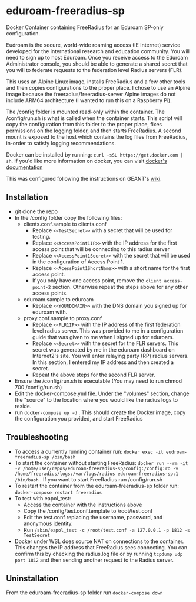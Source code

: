 # eduroam-freeradius-sp
Docker Container containing FreeRadius for an Eduroam SP-only configuration.

Eudroam is the secure, world-wide roaming access (IE Internet) service developed for the international research and education community. You will need to sign up to host Eduroam. Once you receive access to the Eduroam Administrator console, you should be able to generate a shared secret that you will to federate requests to the federation level Radius servers (FLR).

This uses an Alpine Linux image, installs FreeRadius and a few other tools and then copies configurations to the proper place. I chose to use an Alpine image because the freeradius/freeradius-server Alpine images do not include ARM64 architecture (I wanted to run this on a Raspberry Pi).

The /config folder is mounted read-only within the container. The /config/run.sh is what is called when the container starts. This script will copy the configuration from this folder to the proper place, fixes permissions on the logging folder, and then starts FreeRadius. A second mount is exposed to the host which contains the log files from FreeRadius, in-order to satisfy logging recommendations.

Docker can be installed by running: `curl -sSL https://get.docker.com | sh`. If you'd like more information on docker, you can visit [docker's documentation](https://docs.docker.com/get-started/)

This was configured following the instructions on GEANT's [wiki](https://wiki.geant.org/display/H2eduroam/eduroam+SP).

## Installation

* git clone the repo
* In the /config folder copy the following files:
    * clients.conf.sample to clients.conf
        * Replace `<<TestSecret>>` with a secret that will be used for testing.
        * Replace `<<AccessPoint1IP>>` with the IP address for the first access point that will be connecting to this radius server
        * Replace `<<AccessPoint1Secret>>` with the secret that will be used in the configuration of Access Point 1.
        * Replace `<<AcessPoint1ShortName>>` with a short name for the first access point.
        * If you only have one access point, remove the `client access-point-2` section. Otherwise repeat the steps above for any other access points.
    * eduroam.sample to eduroam
        * Replace `<<YOURDOMAIN>>` with the DNS domain you signed up for eduroam with.
    * proxy.conf.sample to proxy.conf
        * Replace `<<FLR1IP>>` with the IP address of the first federation level radius server. This was provided to me in a configuration guide that was given to me when I signed up for eduroam.
        * Replace `<<Secret>>` with the secret for the FLR servers. This secret was generated by me in the eduroam dashboard on Internet2's site. You will enter relaying party (RP) radius servers. In this section, I entered my IP address and then created a secret.
        * Repeat the above steps for the second FLR server. 
* Ensure the /config/run.sh is executable (You may need to run chmod 700 /config/run.sh)
* Edit the docker-compose.yml file. Under the "volumes" section, change the "source" to the location where you would like the radius logs to reside.
* run `docker-compuse up -d` . This should create the Docker image, copy the configuration you provided, and start FreeRadius

## Troubleshooting

* To access a currently running container run: `docker exec -it eudroam-freeradius-sp /bin/bash`
* To start the container without starting FreeRadius: `docker run --rm -it -v /home/user/repos/eduroam-freeradius-sp/config:/config:ro -v /home/freeradius/logs:/var/logs/radius eduroam-freeradius-sp:1 /bin/bash` . If you want to start FreeRadius run /config/run.sh
* To restart the container from the eduroam-freeradius-sp folder run: `docker-compose restart freeradius`
* To test with eapol_test:
    * Access the container with the instructions above
    * Copy the /config/test.conf.template to /root/test.conf
    * Edit the test.conf replacing the username, password, and anonymous identity.
    * Run `/sbin/eapol_test -c /root/test.conf -a 127.0.0.1 -p 1812 -s TestSecret`
* Docker under WSL does source NAT on connections to the container. This changes the IP address that FreeRadius sees connecting. You can confirm this by checking the radius.log file or by running `tcpdump udp port 1812` and then sending another request to the Radius server.

## Uninstallation
From the eduroam-freeradius-sp folder run `docker-compose down`